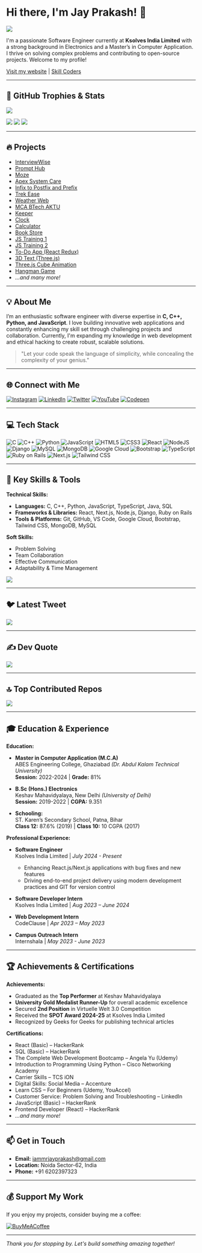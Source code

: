 # Hi there, I'm Jay Prakash! 👋

![](https://readme-typing-svg.herokuapp.com?lines=Welcome+to+my+GitHub+Profile!;I'm+Jay+Prakash!;Let's+Code+and+Innovate!&center=true&width=500&height=50)

I'm a passionate Software Engineer currently at **Ksolves India Limited** with a strong background in Electronics and a Master’s in Computer Application. I thrive on solving complex problems and contributing to open-source projects. Welcome to my profile!

[Visit my website](https://heyjayprakash.netlify.app/) | [Skill Coders](https://iamjayprakash.github.io/skill-coders-main/)

---

## 🚀 GitHub Trophies & Stats

<!-- Increased trophies display by adding column parameter -->
![](https://github-profile-trophy.vercel.app/?username=IamJayPrakash&theme=radical&column=8)

<!-- GitHub Stats -->
![](https://github-readme-stats.vercel.app/api?username=IamJayPrakash&theme=highcontrast&hide_border=false&include_all_commits=true&count_private=true)
![](https://github-readme-streak-stats.herokuapp.com/?user=IamJayPrakash&theme=highcontrast&hide_border=false)
![](https://github-readme-stats.vercel.app/api/top-langs/?username=IamJayPrakash&theme=highcontrast&hide_border=false&include_all_commits=true&count_private=true&layout=compact)

---

## 🔥 Projects
- [InterviewWise](https://interview-wise.vercel.app/)
- [Prompt Hub](https://prompthubgpt.netlify.app/)
- [Moze](https://moze-seven.vercel.app/)
- [Apex System Care](https://apex-system-care.vercel.app/)
- [Infix to Postfix and Prefix](https://infix-to-postfix-and-prefix.vercel.app/)
- [Trek Ease](https://trek-ease-one.vercel.app/)
- [Weather Web](https://weather-web-zeta.vercel.app/)
- [MCA BTech AKTU](https://mca-btech-aktu.vercel.app/)
- [Keeper](https://keeper-seven-xi.vercel.app/)
- [Clock](https://clock-five-liard.vercel.app/)
- [Calculator](https://calculator-mu-six-25.vercel.app/)
- [Book Store](https://book-store-ten-snowy.vercel.app/)
- [JS Training 1](https://js-training-k11j.vercel.app/)
- [JS Training 2](https://js-training-ecru.vercel.app/)
- [To-Do App (React Redux)](https://to-do-app-react-redux-plum.vercel.app/)
- [3D Text (Three.js)](https://3dtextthreejs.netlify.app/)
- [Three.js Cube Animation](https://threejscubeanimation.netlify.app/)
- [Hangman Game](https://hangman-2-game.netlify.app/)
- *...and many more!*

---

## 💡 About Me
I’m an enthusiastic software engineer with diverse expertise in **C, C++, Python, and JavaScript**. I love building innovative web applications and constantly enhancing my skill set through challenging projects and collaboration. Currently, I'm expanding my knowledge in web development and ethical hacking to create robust, scalable solutions.

> "Let your code speak the language of simplicity, while concealing the complexity of your genius."

---

## 🌐 Connect with Me

[![Instagram](https://img.shields.io/badge/Instagram-%23E4405F.svg?logo=Instagram&logoColor=white)](https://instagram.com/j_a_y__p_r_a_k_a_s_h)
[![LinkedIn](https://img.shields.io/badge/LinkedIn-%230077B5.svg?logo=linkedin&logoColor=white)](https://linkedin.com/in/iamjayprakash)
[![Twitter](https://img.shields.io/badge/Twitter-%231DA1F2.svg?logo=Twitter&logoColor=white)](https://twitter.com/jayprak56111945)
[![YouTube](https://img.shields.io/badge/YouTube-%23FF0000.svg?logo=YouTube&logoColor=white)](https://youtube.com/@Instagram.Status)
[![Codepen](https://img.shields.io/badge/Codepen-000000?style=for-the-badge&logo=codepen&logoColor=white)](https://codepen.io/Iam_JayPrakash)

---

## 💻 Tech Stack

![C](https://img.shields.io/badge/C-%2300599C.svg?style=plastic&logo=c&logoColor=white)
![C++](https://img.shields.io/badge/C++-%2300599C.svg?style=plastic&logo=c%2B%2B&logoColor=white)
![Python](https://img.shields.io/badge/Python-3670A0?style=plastic&logo=python&logoColor=ffdd54)
![JavaScript](https://img.shields.io/badge/JavaScript-%23323330.svg?style=plastic&logo=javascript&logoColor=%23F7DF1E)
![HTML5](https://img.shields.io/badge/HTML5-%23E34F26.svg?style=plastic&logo=html5&logoColor=white)
![CSS3](https://img.shields.io/badge/CSS3-%231572B6.svg?style=plastic&logo=css3&logoColor=white)
![React](https://img.shields.io/badge/React-%2320232a.svg?style=plastic&logo=react&logoColor=%2361DAFB)
![NodeJS](https://img.shields.io/badge/Node.js-6DA55F?style=plastic&logo=node.js&logoColor=white)
![Django](https://img.shields.io/badge/Django-%23092E20.svg?style=plastic&logo=django&logoColor=white)
![MySQL](https://img.shields.io/badge/MySQL-%2300f.svg?style=plastic&logo=mysql&logoColor=white)
![MongoDB](https://img.shields.io/badge/MongoDB-%234ea94b.svg?style=plastic&logo=mongodb&logoColor=white)
![Google Cloud](https://img.shields.io/badge/Google%20Cloud-%234285F4.svg?style=plastic&logo=google-cloud&logoColor=white)
![Bootstrap](https://img.shields.io/badge/Bootstrap-%23563D7C.svg?style=plastic&logo=bootstrap&logoColor=white)
![TypeScript](https://img.shields.io/badge/TypeScript-3178C6.svg?style=plastic&logo=typescript&logoColor=white)
![Ruby on Rails](https://img.shields.io/badge/Ruby%20on%20Rails-CC0000?style=plastic&logo=ruby-on-rails&logoColor=white)
![Next.js](https://img.shields.io/badge/Next.js-000000?style=plastic&logo=next.js&logoColor=white)
![Tailwind CSS](https://img.shields.io/badge/Tailwind_CSS-38B2AC?style=plastic&logo=tailwind-css&logoColor=white)

---

## 🔧 Key Skills & Tools

**Technical Skills:**
- **Languages:** C, C++, Python, JavaScript, TypeScript, Java, SQL
- **Frameworks & Libraries:** React, Next.js, Node.js, Django, Ruby on Rails
- **Tools & Platforms:** Git, GitHub, VS Code, Google Cloud, Bootstrap, Tailwind CSS, MongoDB, MySQL

**Soft Skills:**
- Problem Solving
- Team Collaboration
- Effective Communication
- Adaptability & Time Management

<!-- Animated Languages & Skills -->
![](https://readme-typing-svg.herokuapp.com?lines=C++;Python;JavaScript;TypeScript;Ruby+on+Rails;Next.js;HTML5;CSS3&center=true&width=500&height=50)

---

## 🐦 Latest Tweet

[![](https://gtce.itsvg.in/api?username=jayprak56111945)](https://github.com/VishwaGauravIn/github-twitter-card-embed)

---

## ✍️ Dev Quote

![](https://quotes-github-readme.vercel.app/api?type=horizontal&theme=tokyonight)

---

## 🔝 Top Contributed Repos

![](https://github-contributor-stats.vercel.app/api?username=IamJayPrakash&limit=5&theme=dark&combine_all_yearly_contributions=true)

---

## 🎓 Education & Experience

**Education:**

- **Master in Computer Application (M.C.A)**  
  ABES Engineering College, Ghaziabad *(Dr. Abdul Kalam Technical University)*  
  **Session:** 2022-2024 | **Grade:** 81%

- **B.Sc (Hons.) Electronics**  
  Keshav Mahavidyalaya, New Delhi *(University of Delhi)*  
  **Session:** 2019-2022 | **CGPA:** 9.351

- **Schooling:**  
  ST. Karen’s Secondary School, Patna, Bihar  
  **Class 12:** 87.6% (2019) | **Class 10:** 10 CGPA (2017)

**Professional Experience:**

- **Software Engineer**  
  Ksolves India Limited | *July 2024 - Present*  
  - Enhancing React.js/Next.js applications with bug fixes and new features  
  - Driving end-to-end project delivery using modern development practices and GIT for version control

- **Software Developer Intern**  
  Ksolves India Limited | *Aug 2023 – June 2024*

- **Web Development Intern**  
  CodeClause | *Apr 2023 – May 2023*

- **Campus Outreach Intern**  
  Internshala | *May 2023 - June 2023*

---

## 🏆 Achievements & Certifications

**Achievements:**
- Graduated as the **Top Performer** at Keshav Mahavidyalaya
- **University Gold Medalist Runner-Up** for overall academic excellence
- Secured **2nd Position** in Virtuelle Welt 3.0 Competition
- Received the **SPOT Award 2024-25** at Ksolves India Limited
- Recognized by Geeks for Geeks for publishing technical articles

**Certifications:**
- React (Basic) – HackerRank
- SQL (Basic) – HackerRank
- The Complete Web Development Bootcamp – Angela Yu (Udemy)
- Introduction to Programming Using Python – Cisco Networking Academy
- Carrier Skills – TCS iON
- Digital Skills: Social Media – Accenture
- Learn CSS – For Beginners (Udemy, YouAccel)
- Customer Service: Problem Solving and Troubleshooting – LinkedIn
- JavaScript (Basic) – HackerRank
- Frontend Developer (React) – HackerRank
- *...and many more!*

---

## 📫 Get in Touch

- **Email:** [iammrjayprakash@gmail.com](mailto:iammrjayprakash@gmail.com)
- **Location:** Noida Sector-62, India
- **Phone:** +91 6202397323

---

## 💰 Support My Work

If you enjoy my projects, consider buying me a coffee:

[![BuyMeACoffee](https://img.shields.io/badge/Buy%20Me%20a%20Coffee-ffdd00?style=for-the-badge&logo=buy-me-a-coffee&logoColor=black)](https://www.buymeacoffee.com/IamJP)

---

*Thank you for stopping by. Let's build something amazing together!*

